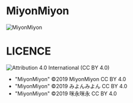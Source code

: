 # MiyonMiyon

![MiyonMiyon](https://res.cloudinary.com/miy/p/MiyonMiyon.png)

# LICENCE

![Attribution 4.0 International (CC BY 4.0)](https://i.creativecommons.org/l/by/4.0/80x15.png)

- "MiyonMiyon" ©2019 MiyonMiyon CC BY 4.0
- "MiyonMiyon" ©2019 みよんみよん CC BY 4.0
- "MiyonMiyon" ©2019 咪永咪永 CC BY 4.0
